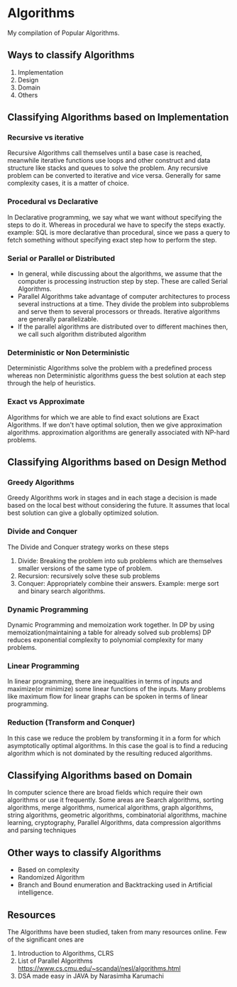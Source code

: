 # Algorithms
My compilation of Popular Algorithms.

## Ways to classify Algorithms
1. Implementation
2. Design
3. Domain
4. Others

## Classifying Algorithms based on Implementation

### Recursive vs iterative
Recursive Algorithms call themselves until a base case is reached, meanwhile iterative functions use loops and other construct and data structure like stacks and queues to solve the problem. Any recursive problem can be converted to iterative and vice versa. Generally for same complexity cases, it is a matter of choice.

### Procedural vs Declarative
In Declarative programming, we say what we want without specifying the steps to do it. Whereas in procedural we have to specify the steps exactly. example: SQL is more declarative than procedural, since we pass a query to fetch something without specifying exact step how to perform the step.

### Serial or Parallel or Distributed
* In general, while discussing about the algorithms, we assume that the computer is processing instruction step by step. These are called Serial Algorithms.
* Parallel Algorithms take advantage of computer architectures to process several instructions at a time. They divide the problem into subproblems and serve them to several processors or threads. Iterative algorithms are generally parallelizable.
* If the parallel algorithms are distributed over to different machines then, we call such algorithm distributed algorithm

### Deterministic or Non Deterministic
Deterministic Algorithms solve the problem with a predefined process whereas non Deterministic algorithms guess the best solution at each step through the help of heuristics.

### Exact vs Approximate
Algorithms for which we are able to find exact solutions are Exact Algorithms. If we don't have optimal solution, then we give approximation algorithms. approximation algorithms are generally associated with NP-hard problems.

## Classifying Algorithms based on Design Method

### Greedy Algorithms
Greedy Algorithms work in stages and in each stage a decision is made based on the local best without considering the future. It assumes that local best solution can give a globally optimized solution.

### Divide and Conquer
The Divide and Conquer strategy works on these steps
1. Divide: Breaking the problem into sub problems which are themselves smaller versions of the same type of problem.
2. Recursion: recursively solve these sub problems
3. Conquer: Appropriately combine their answers.
Example: merge sort and binary search algorithms.

### Dynamic Programming
Dynamic Programming and memoization work together. In DP by using memoization(maintaining a table for already solved sub problems) DP reduces exponential complexity to polynomial complexity  for many problems.

### Linear Programming
In linear programming, there are inequalities in terms of inputs and maximize(or minimize) some linear functions of the inputs. Many problems like maximum flow for linear graphs can be spoken in terms of linear programming.

### Reduction (Transform and Conquer)
In this case we reduce the problem by transforming it in a form for which asymptotically optimal algorithms.
In this case the goal is to find a reducing algorithm which is not dominated by the resulting reduced algorithms.

## Classifying Algorithms based on Domain
In computer science there are broad fields which require their own algorithms or use it frequently. Some areas are
Search algorithms, sorting algorithms, merge algorithms, numerical algorithms, graph algorithms, string algorithms,  geometric algorithms, combinatorial algorithms, machine learning, cryptography, Parallel Algorithms, data compression algorithms and parsing techniques

## Other ways to classify Algorithms
* Based on complexity
* Randomized Algorithm
* Branch and Bound enumeration and Backtracking used in Artificial intelligence.


## Resources
The Algorithms have been studied, taken from many resources online. Few of the significant ones are
1. Introduction to Algorithms, CLRS
2. List of Parallel Algorithms
https://www.cs.cmu.edu/~scandal/nesl/algorithms.html
3. DSA made easy in JAVA by Narasimha Karumachi
